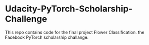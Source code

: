 # Udacity-PyTorch-Scholarship-Challenge
This repo contains code for the final project Flower Classification.  the Facebook PyTorch scholarship challange.
